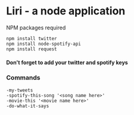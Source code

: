 # Liri - a node application

NPM packages required

```
npm install twitter
npm install node-spotify-api
npm install request
```

#### Don't forget to add your twitter and spotify keys

### Commands


```
-my-tweets
-spotify-this-song '<song name here>'
-movie-this '<movie name here>'
-do-what-it-says 
```
